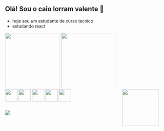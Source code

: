## Olá! Sou o caio lorram valente 👋

- hoje sou um  estudante de curso tecnico
- estudando react
  
<div>
  <a>
    <img height="180em" src="https://github-readme-stats.vercel.app/api?username=caiolorramvalente&show_icons=true&theme=tokyonight">
    <img height="180em" src="https://github-readme-stats.vercel.app/api/top-langs/?username=caiolorramvalente&layout=compact&langs_count=16&theme=tokyonight">
  <div style="display: inline_block">
    <img align="center"  height="40px" width="40" src="https://cdn.jsdelivr.net/gh/devicons/devicon@latest/icons/javascript/javascript-original.svg" />
    <img align="center"  height="40px" width="40" src="https://cdn.jsdelivr.net/gh/devicons/devicon@latest/icons/react/react-original.svg" />
    <img align="center"  height="40px" width="40" src="https://cdn.jsdelivr.net/gh/devicons/devicon@latest/icons/html5/html5-original.svg" />
    <img align="center"  height="40px" width="40" src="https://cdn.jsdelivr.net/gh/devicons/devicon@latest/icons/css3/css3-original.svg" />
    <img align="center"  height="40px" width="40" src="https://cdn.jsdelivr.net/gh/devicons/devicon@latest/icons/postgresql/postgresql-original-wordmark.svg" />
    <img align="right" width="120px" src="https://miro.medium.com/v2/resize:fit:960/1*-tOldEbfjijxn9VqZeULqg.gif"/>
  </div>
</div>
    
##
 
 <div>
   <a href="https://www.linkedin.com/in/caio-lorram-valente-52523334b/">
     <img src="https://img.shields.io/badge/LinkedIn-0077B5?style=for-the-badge&logo=linkedin&logoColor=white">
   </a>
</div>
    
    
